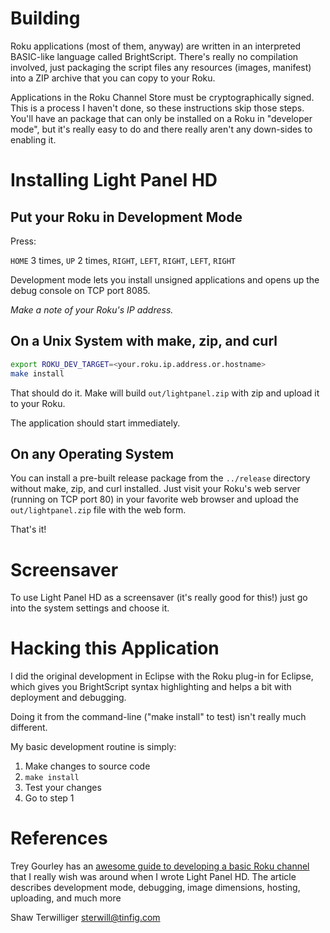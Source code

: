 # Building 

Roku applications (most of them, anyway) are written in an interpreted
BASIC-like language called BrightScript.  There's really no compilation
involved, just packaging the script files any resources (images, manifest)
into a ZIP archive that you can copy to your Roku.

Applications in the Roku Channel Store must be cryptographically
signed.  This is a process I haven't done, so these instructions 
skip those steps.  You'll have an package that can only be installed on a 
Roku in "developer mode", but it's really easy to do and there really
aren't any down-sides to enabling it.

# Installing Light Panel HD

## Put your Roku in Development Mode

Press:

`HOME` 3 times, `UP` 2 times, `RIGHT`, `LEFT`, `RIGHT`, `LEFT`, `RIGHT`

Development mode lets you install unsigned applications and opens up the
debug console on TCP port 8085.

_Make a note of your Roku's IP address._

## On a Unix System with make, zip, and curl

```bash
export ROKU_DEV_TARGET=<your.roku.ip.address.or.hostname>
make install
```

That should do it.  Make will build `out/lightpanel.zip` with zip
and upload it to your Roku.

The application should start immediately.

## On any Operating System 

You can install a pre-built release package from the `../release` 
directory without make, zip, and curl installed.  Just visit your 
Roku's web server (running on TCP port 80) in your favorite web 
browser and upload the `out/lightpanel.zip` file with the web form.

That's it!

# Screensaver

To use Light Panel HD as a screensaver (it's really good for this!)
just go into the system settings and choose it.

# Hacking this Application

I did the original development in Eclipse with the Roku plug-in for
Eclipse, which gives you BrightScript syntax highlighting and helps
a bit with deployment and debugging.

Doing it from the command-line ("make install" to test) isn't really
much different.

My basic development routine is simply:

1. Make changes to source code
2. `make install`
3. Test your changes
4. Go to step 1

# References

Trey Gourley has an [awesome guide to developing a basic Roku
channel](http://www.treygourley.com/2012/07/developing-a-basic-roku-channel/)
that I really wish was around when I wrote Light Panel HD.  The
article describes development mode, debugging, image dimensions, hosting,
uploading, and much more


Shaw Terwilliger <sterwill@tinfig.com>
